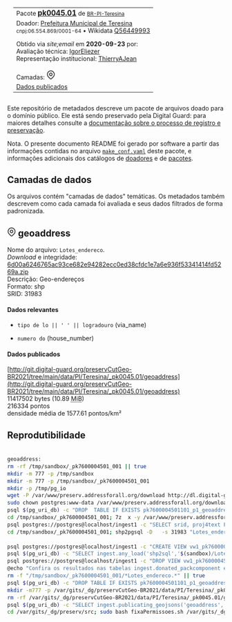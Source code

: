 <aside>
<table align="right" style="padding: 1em">
<tr><td>Pacote <a target="_git" title="link canônico para o git deste pacote" href="http://git.digital-guard.org/preserv-BR/blob/main/data/PI/Teresina/_pk0045.01"><big><b>pk0045.01</b></big></a> de <small><a target="_osmcodes" title="Jurisdição" href="https://osm.codes/BR-PI-Teresina">BR-PI-Teresina</a></small>
</td></tr>
<tr><td>
Doador: <a rel="external" target="_doador" href="https://pmt.pi.gov.br/">Prefeitura Municipal de Teresina</a><br/>
<small>cnpj:06.554.869/0001-64</small> • Wikidata <a rel="external" target="_doador" title="link descritor Wikidata do doador" href="https://www.wikidata.org/wiki/Q56449993">Q56449993</a></small><br/>

Obtido via <i>site;email</i> em <b>2020-09-23</b> por:<br/>
 Avaliação técnica: <a rel="external" target="_gitPerson" title="usuário Git" href="https://github.com/IgorEliezer">IgorEliezer</a><br/>
 Representação institucional: <a rel="external" target="_gitPerson" title="usuário Git" href="https://github.com/ThierryAJean">ThierryAJean</a><br/>
</td></tr>
<tr><td>Camadas: <a title="geoaddress" href="#-geoaddress"><img src="https://raw.githubusercontent.com/digital-guard/preserv/main/docs/assets/layerIcon-geoaddress.png" alt="geoaddress" width="20"/></a> </td></tr>
<tr><td><a href="http://git.digital-guard.org/preservCutGeo-BR2021/tree/main/data/PI/Teresina/_pk0045.01">Dados publicados</a></td></tr>
</table>
</aside>

<section>

Este repositório de metadados descreve um pacote de arquivos doado para o domínio público. Ele está sendo preservado pela Digital Guard: para maiores detalhes consulte a [documentação sobre o processo de registro e preservação](https://git.digital-guard.org/preserv/tree/main/docs).

Nota. O presente documento README foi gerado por software a partir das informações contidas no arquivo [`make_conf.yaml`](make_conf.yaml) deste pacote, e informações adicionais dos catálogos de [doadores](https://git.digital-guard.org/preserv-BR/blob/main/data/donor.csv) e de [pacotes](https://git.digital-guard.org/preserv-BR/blob/main/data/donatedPack.csv).

# Camadas de dados

Os arquivos contém "camadas de dados" temáticas. Os metadados também descrevem como cada camada foi avaliada e seus dados filtrados de forma padronizada.

## <img src="https://raw.githubusercontent.com/digital-guard/preserv/main/docs/assets/layerIcon-geoaddress.png" alt="geoaddress" width="20"/> geoaddress

Nome do arquivo: `Lotes_endereco`.<br/>*Download* e integridade: [6d00a6246765ac93ce682e94282ecc0ed38cfdc1e7a6e936f53341414fd5269a.zip](http://dl.digital-guard.org/6d00a6246765ac93ce682e94282ecc0ed38cfdc1e7a6e936f53341414fd5269a.zip)<br/>Descrição: Geo-endereços<br/>Formato: shp<br/>SRID: 31983

#### Dados relevantes
* `tipo de lo || ' ' || logradouro` (via_name)

* `numero do` (house_number)

#### Dados publicados
[http://git.digital-guard.org/preservCutGeo-BR2021/tree/main/data/PI/Teresina/_pk0045.01/geoaddress](http://git.digital-guard.org/preservCutGeo-BR2021/tree/main/data/PI/Teresina/_pk0045.01/geoaddress)<br/>11417502 bytes (10.89 <abbr title="mebibyte">MiB</abbr>)<br/>216334 pontos<br/>densidade média de 1577.61 pontos/km²

</section>
<section>

# Reprodutibilidade

```bash

geoaddress:
rm -rf /tmp/sandbox/_pk7600004501_001 || true
mkdir -m 777 -p /tmp/sandbox
mkdir -m 777 -p /tmp/sandbox/_pk7600004501_001
mkdir -p /tmp/pg_io
wget -P /var/www/preserv.addressforall.org/download http://dl.digital-guard.org/6d00a6246765ac93ce682e94282ecc0ed38cfdc1e7a6e936f53341414fd5269a.zip
sudo chown postgres:www-data /var/www/preserv.addressforall.org/download/6d00a6246765ac93ce682e94282ecc0ed38cfdc1e7a6e936f53341414fd5269a.zip && sudo chmod 664 /var/www/preserv.addressforall.org/download/6d00a6246765ac93ce682e94282ecc0ed38cfdc1e7a6e936f53341414fd5269a.zip
psql $(pg_uri_db) -c "DROP  TABLE IF EXISTS pk7600004501101_p1_geoaddress CASCADE"
cd /tmp/sandbox/_pk7600004501_001; 7z  x -y /var/www/preserv.addressforall.org/download/6d00a6246765ac93ce682e94282ecc0ed38cfdc1e7a6e936f53341414fd5269a.zip "*Lotes_endereco*" ; chmod -R a+rwx . > /dev/null
psql postgres://postgres@localhost/ingest1 -c "SELECT srid, proj4text FROM spatial_ref_sys where srid=31983"
cd /tmp/sandbox/_pk7600004501_001; shp2pgsql -D   -s 31983 "Lotes_endereco.shp" pk7600004501101_p1_geoaddress | psql -q postgres://postgres@localhost/ingest1 2> /dev/null

psql postgres://postgres@localhost/ingest1 -c "CREATE VIEW vw1_pk7600004501101_p1_geoaddress AS SELECT gid, \"tipo de lo\" || ' ' || logradouro AS via_name, \"numero do\" AS house_number, geom FROM $(tabname)"
psql $(pg_uri_db) -c "SELECT ingest.any_load('shp2sql','$(sandbox)/Lotes_endereco.shp','geoaddress_full','vw1_pk7600004501101_p1_geoaddress','7600004501101','6d00a6246765ac93ce682e94282ecc0ed38cfdc1e7a6e936f53341414fd5269a.zip',array[]::text[],1,1)"
psql postgres://postgres@localhost/ingest1 -c "DROP VIEW vw1_pk7600004501101_p1_geoaddress"
@echo "Confira os resultados nas tabelas ingest.donated_packcomponent e ingest.feature_asis".
rm -f "/tmp/sandbox/_pk7600004501_001/*Lotes_endereco.*" || true
psql $(pg_uri_db) -c "DROP TABLE IF EXISTS pk7600004501101_p1_geoaddress CASCADE"
mkdir -m777 -p /var/gits/_dg/preservCutGeo-BR2021/data/PI/Teresina/_pk0045.01/geoaddress
rm -rf /var/gits/_dg/preservCutGeo-BR2021/data/PI/Teresina/_pk0045.01/geoaddress/*.geojson
psql $(pg_uri_db) -c "SELECT ingest.publicating_geojsons('geoaddress','BR-PI-Teresina','/var/gits/_dg/preservCutGeo-BR2021/data/PI/Teresina/_pk0045.01/geoaddress','1',9,3);"
cd /var/gits/_dg/preserv/src; sudo bash fixaPermissoes.sh /var/gits/_dg/preservCutGeo-BR2021/data/PI/Teresina/_pk0045.01/geoaddress

```
</section>

